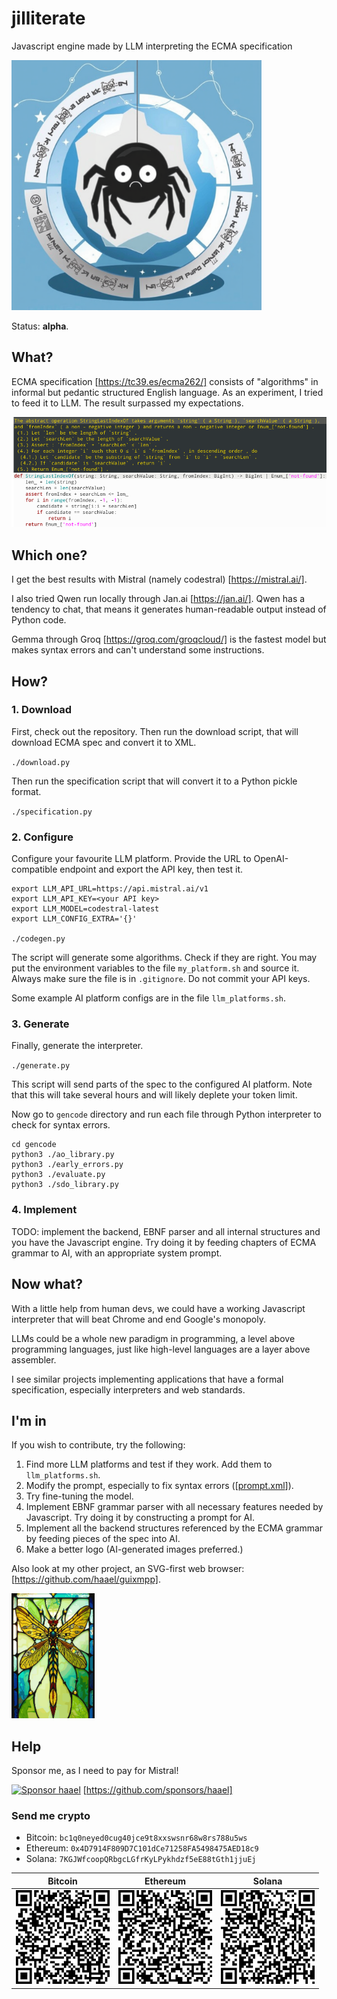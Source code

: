 # jilliterate
Javascript engine made by LLM interpreting the ECMA specification

<img src="varia/logo-1.png" height="400">

Status: **alpha**.

## What?

ECMA specification [https://tc39.es/ecma262/] consists of "algorithms" in informal but pedantic structured English language.
As an experiment, I tried to feed it to LLM. The result surpassed my expectations.

![code comparison](varia/codegen-comparison.png)

## Which one?

I get the best results with Mistral (namely codestral) [https://mistral.ai/].

I also tried Qwen run locally through Jan.ai [https://jan.ai/]. Qwen has a tendency to chat, that means it generates
human-readable output instead of Python code.

Gemma through Groq [https://groq.com/groqcloud/] is the fastest model but makes syntax errors and can't understand some instructions.


## How?

### 1. Download
First, check out the repository.
Then run the download script, that will download ECMA spec and convert it to XML.

`./download.py`

Then run the specification script that will convert it to a Python pickle format.

`./specification.py`

### 2. Configure
Configure your favourite LLM platform. Provide the URL to OpenAI-compatible endpoint and export the API key, then test it.

```
export LLM_API_URL=https://api.mistral.ai/v1
export LLM_API_KEY=<your API key>
export LLM_MODEL=codestral-latest
export LLM_CONFIG_EXTRA='{}'

./codegen.py
```

The script will generate some algorithms. Check if they are right. You may put the environment variables to the file `my_platform.sh` and source it. Always make sure the file is in `.gitignore`. Do not commit your API keys.

Some example AI platform configs are in the file `llm_platforms.sh`.

### 3. Generate
Finally, generate the interpreter.

`./generate.py`

This script will send parts of the spec to the configured AI platform. Note that this will take several hours and will likely deplete your token limit.

Now go to `gencode` directory and run each file through Python interpreter to check for syntax errors.

```
cd gencode
python3 ./ao_library.py
python3 ./early_errors.py
python3 ./evaluate.py
python3 ./sdo_library.py
```

### 4. Implement
TODO: implement the backend, EBNF parser and all internal structures and you have the Javascript engine. Try doing it by feeding chapters of ECMA grammar to AI, with an appropriate system prompt.

## Now what?

With a little help from human devs, we could have a working Javascript interpreter that will beat Chrome and end Google's monopoly.

LLMs could be a whole new paradigm in programming, a level above programming languages, just like high-level languages are a layer
above assembler.

I see similar projects implementing applications that have a formal specification, especially interpreters and web standards.

## I'm in

If you wish to contribute, try the following:

1. Find more LLM platforms and test if they work. Add them to `llm_platforms.sh`.
2. Modify the prompt, especially to fix syntax errors ([[prompt.xml](https://github.com/haael/jilliterate/blob/master/prompt.xml)]).
3. Try fine-tuning the model.
4. Implement EBNF grammar parser with all necessary features needed by Javascript. Try doing it by constructing a prompt for AI.
5. Implement all the backend structures referenced by the ECMA grammar by feeding pieces of the spec into AI.
6. Make a better logo (AI-generated images preferred.)

Also look at my other project, an SVG-first web browser: [https://github.com/haael/guixmpp].

<a href="https://github.com/haael/guixmpp"><img src="https://raw.githubusercontent.com/haael/guixmpp/refs/heads/master/examples/gfx/mayfly.svg" height="200" alt="guixmpp"></a>

## Help

Sponsor me, as I need to pay for Mistral!

[![Sponsor haael](https://img.shields.io/static/v1?label=Sponsor%20haael&message=%E2%9D%A4&logo=GitHub&color=%23fe8e86)](https://github.com/sponsors/haael)
[https://github.com/sponsors/haael]

### Send me crypto

* Bitcoin: `bc1q0neyed0cug40jce9t8xxswsnr68w8rs788u5ws`
* Ethereum: `0x4D7914F809D7C101dCe71258FA5498475AED18c9`
* Solana: `7KGJWfcoopQRbgcLGfrKyLPykhdzf5eE88tGth1jjuEj`

| Bitcoin                                  | Ethereum                                 | Solana                                     |
|------------------------------------------|------------------------------------------|--------------------------------------------|
|![bc1q0neyed0cug40jce9t8xxswsnr68w8rs788u5ws](varia/jilliterate-BTC.png)|![0x4D7914F809D7C101dCe71258FA5498475AED18c9](varia/jilliterate-ETH.png)|![7KGJWfcoopQRbgcLGfrKyLPykhdzf5eE88tGth1jjuEj](varia/jilliterate-SOL.png)|


